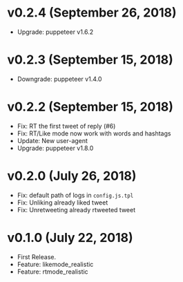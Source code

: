 # v0.2.4 (September 26, 2018)
* Upgrade: puppeteer v1.6.2 


# v0.2.3 (September 15, 2018)
* Downgrade: puppeteer v1.4.0 


# v0.2.2 (September 15, 2018)
* Fix: RT the first tweet of reply (#6)
* Fix: RT/Like mode now work with words and hashtags
* Update: New user-agent
* Upgrade: puppeteer v1.8.0


# v0.2.0 (July 26, 2018)
* Fix: default path of logs in `config.js.tpl`
* Fix: Unliking already liked tweet
* Fix: Unretweeting already rtweeted tweet


# v0.1.0 (July 22, 2018)
* First Release.
* Feature: likemode_realistic
* Feature: rtmode_realistic
